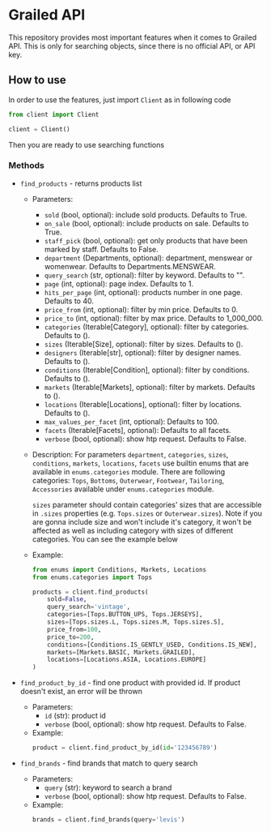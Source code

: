 # Grailed API

This repository provides most important features when it comes to Grailed API.
This is only for searching objects, since there is no official API, or API key.

## How to use

In order to use the features, just import `Client` as in following code

```python
from client import Client

client = Client()
```

Then you are ready to use searching functions


### Methods

- `find_products` - returns products list
    - Parameters:
        - `sold` (bool, optional): include sold products. Defaults to True.
        - `on_sale` (bool, optional): include products on sale. Defaults to True.
        - `staff_pick` (bool, optional): get only products that have been marked by staff. Defaults to False.
        - `department` (Departments, optional): department, menswear or womenwear. Defaults to Departments.MENSWEAR.
        - `query_search` (str, optional): filter by keyword. Defaults to "".
        - `page` (int, optional): page index. Defaults to 1.
        - `hits_per_page` (int, optional): products number in one page. Defaults to 40.
        - `price_from` (int, optional): filter by min price. Defaults to 0.
        - `price_to` (int, optional): filter by max price. Defaults to 1_000_000.
        - `categories` (Iterable[Category], optional): filter by categories. Defaults to ().
        - `sizes` (Iterable[Size], optional): filter by sizes. Defaults to ().
        - `designers` (Iterable[str], optional): filter by designer names. Defaults to ().
        - `conditions` (Iterable[Condition], optional): filter by conditions. Defaults to ().
        - `markets` (Iterable[Markets], optional): filter by markets. Defaults to ().
        - `locations` (Iterable[Locations], optional): filter by locations. Defaults to ().
        - `max_values_per_facet` (int, optional): Defaults to 100.
        - `facets` (Iterable[Facets], optional): Defaults to all facets.
        - `verbose` (bool, optional): show htp request. Defaults to False.
    - Description:
        For parameters `department`, `categories`, `sizes`, `conditions`, `markets`, `locations`, `facets` use builtin enums that are available in `enums.categories` module. There are following categories: `Tops`, `Bottoms`, `Outerwear`, `Footwear`, `Tailoring`, `Accessories` available under `enums.categories` module.

        `sizes` parameter should contain categories' sizes that are accessible in `.sizes` properties (e.g. `Tops.sizes` or `Outerwear.sizes`). Note if you are gonna include size and won't include it's category, it won't be affected as well as including category with sizes of different categories. You can see the example below
    - Example:
        ```python
        from enums import Conditions, Markets, Locations
        from enums.categories import Tops

        products = client.find_products(
            sold=False,
            query_search='vintage',
            categories=[Tops.BUTTON_UPS, Tops.JERSEYS],
            sizes=[Tops.sizes.L, Tops.sizes.M, Tops.sizes.S],
            price_from=100,
            price_to=200,
            conditions=[Conditions.IS_GENTLY_USED, Conditions.IS_NEW],
            markets=[Markets.BASIC, Markets.GRAILED],
            locations=[Locations.ASIA, Locations.EUROPE]
        )
        ```


- `find_product_by_id` - find one product with provided id. If product doesn't exist, an error will be thrown
    - Parameters:
        - `id` (str): product id
        - `verbose` (bool, optional): show htp request. Defaults to False.
    - Example:
        ```python
        product = client.find_product_by_id(id='123456789')
        ```

- `find_brands` - find brands that match to query search
    - Parameters:
        - `query` (str): keyword to search a brand
        - `verbose` (bool, optional): show htp request. Defaults to False.
    - Example:
        ```python
        brands = client.find_brands(query='levis')
        ```

